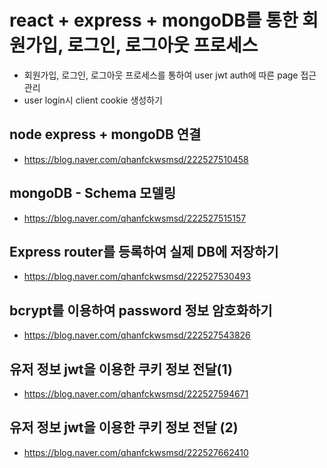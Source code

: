 # react + express + mongoDB를 통한 회원가입, 로그인, 로그아웃 프로세스

- 회원가입, 로그인, 로그아웃 프로세스를 통하여 user jwt auth에 따른 page 접근 관리
- user login시 client cookie 생성하기

## node express + mongoDB 연결

- https://blog.naver.com/qhanfckwsmsd/222527510458

## mongoDB - Schema 모델링

- https://blog.naver.com/qhanfckwsmsd/222527515157

## Express router를 등록하여 실제 DB에 저장하기

- https://blog.naver.com/qhanfckwsmsd/222527530493

## bcrypt를 이용하여 password 정보 암호화하기

- https://blog.naver.com/qhanfckwsmsd/222527543826

## 유저 정보 jwt을 이용한 쿠키 정보 전달(1)

- https://blog.naver.com/qhanfckwsmsd/222527594671

## 유저 정보 jwt을 이용한 쿠키 정보 전달 (2)

- https://blog.naver.com/qhanfckwsmsd/222527662410
